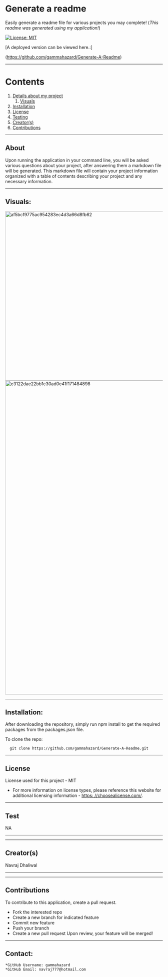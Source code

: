 
  
  # Generate a readme

  Easily generate a readme file for various projects you may complete! (*This readme was generated using my application!*)

  [![License: MIT](https://img.shields.io/badge/License-MIT-yellow.svg)](https://opensource.org/licenses/MIT)

  [A deployed version can be viewed here.:]
  
  (https://github.com/gammahazard/Generate-A-Readme)
  
---

  # Contents

  1. [Details about my project](#about)
      1. [Visuals](#visuals)
  2. [Installation](#installation)
  3. [License](#license)
  4. [Testing](#test)
  5. [Creator(s)](#creators)
  6. [Contributions](#contributions)

---

## About

  Upon running the application in your command line, you will be asked various questions about your project, after answering them a markdown file will be generated. This markdown file will contain your project information organized with a table of contents describing your project and any necessary information.

---

## Visuals:
<img width="541" alt="af5bcf9775ac954283ec4d3a66d8fb62" src="https://user-images.githubusercontent.com/92896466/153789061-dd574ad4-3797-4dc1-afca-e399fba74bb2.png">
<img width="1005" alt="e3122dae22bb1c30ad0e41f171484898" src="https://user-images.githubusercontent.com/92896466/153789213-d2b7fad9-3081-405e-8ffd-71c05b0404e3.png">




---

## Installation:
  After downloading the repository, simply run npm install to get the required packages from the packages.json file.

  To clone the repo:
  
      git clone https://github.com/gammahazard/Generate-A-Readme.git
  
---

  ## License
  License used for this project - MIT
  * For more information on license types, please reference this website
  for additional licensing information - [https: //choosealicense.com/](https://choosealicense.com/).

---

## Test
  NA

---

---

## Creator(s)
  Navraj Dhaliwal

---

---

## Contributions
  To contribute to this application, create a pull request.
  - Fork the interested repo
  - Create a new branch for indicated feature
  - Commit new feature
  - Push your branch
  - Create a new pull request
  Upon review, your feature will be merged!

---

## Contact:
    *GitHub Username: gammahazard
    *GitHub Email: navraj777@hotmail.com
  
